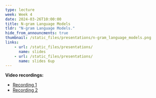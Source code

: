 ```yaml
---
type: lecture
week: Week 4
date: 2024-03-26T10:00:00
title: N-gram Language Models
tldr: "N-gram Language Models."
hide_from_announcments: true
thumbnail: /static_files/presentations/n-gram_language_models.png
links: 
    - url: /static_files/presentations/
      name: slides
    - url: /static_files/presentations/
      name: slides 6up
---
```

**Video recordings:**
- [Recording 1](http://example.com)
- [Recording 2](http://example.com)
